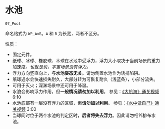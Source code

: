 # 水池

`07_Pool`

命名格式为 `WP_AxB`。`A` 和 `B` 为长宽，两者不区分。

性质：

- 固定元件。
- 纸球、冰球、橡胶球、木球在水池中受浮力，浮力大小取决于当前场景的重力加速度。_也就是说，宇宙场景没有浮力。_
- 浮力方向竖直向上，**与水池姿态无关**。请勿倒置水池作为诱捕陷阱。
- 纸球遇水会快速损失耐久，大部分转为可恢复耐久（浅蓝条），小部分流失。
- 可用于灭火；深渊场景中还可用于降温。
- 水浪会影响浮力作用，但**一般情况请勿加以利用**。
  参见：[《大航海》通关视频](https://www.bilibili.com/video/BV1G5411Y7vQ) 6:10
- 水池底部有一层没有浮力的区域，但**请勿加以利用**。
  参见：[《水中做自己》通关视频](https://www.bilibili.com/video/BV1KA411i7e9) 3:00
- 当球同时位于两个水池的判定区时，**后者将失去浮力**。因此请勿相邻排布水池。
